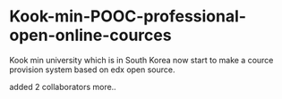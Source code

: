 Kook-min-POOC-professional-open-online-cources
==============================================

Kook min university which is in South Korea now start to make a cource provision system based on edx open source.

added 2 collaborators more..

